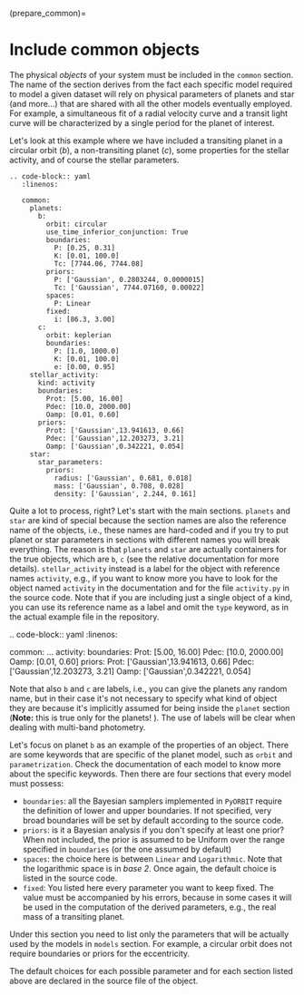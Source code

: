 (prepare_common)=

# Include common objects

The physical *objects* of your system must be included in the ``common`` section. The name of the section derives from the fact each specific model required to model a given dataset will rely on physical parameters of planets and star (and more...) that are shared with all the other models eventually employed. For example, a simultaneous fit of a radial velocity curve and a transit light curve will be characterized by a single period for the planet of interest.

Let's look at this example where we have included a transiting planet in a circular orbit (*b*), a non-transiting planet (*c*), some properties for the stellar activity, and of course the stellar parameters.

```{eval-rst}
.. code-block:: yaml
   :linenos:

   common:
     planets:
       b:
         orbit: circular
         use_time_inferior_conjunction: True
         boundaries:
           P: [0.25, 0.31]
           K: [0.01, 100.0]
           Tc: [7744.06, 7744.08]
         priors:
           P: ['Gaussian', 0.2803244, 0.0000015]
           Tc: ['Gaussian', 7744.07160, 0.00022]
         spaces:
           P: Linear
         fixed:
           i: [86.3, 3.00]
       c:
         orbit: keplerian
         boundaries:
           P: [1.0, 1000.0]
           K: [0.01, 100.0]
           e: [0.00, 0.95]
     stellar_activity:
       kind: activity
       boundaries:
         Prot: [5.00, 16.00]
         Pdec: [10.0, 2000.00]
         Oamp: [0.01, 0.60]
       priors:
         Prot: ['Gaussian',13.941613, 0.66]
         Pdec: ['Gaussian',12.203273, 3.21]
         Oamp: ['Gaussian',0.342221, 0.054]
     star:
       star_parameters:
         priors:
           radius: ['Gaussian', 0.681, 0.018]
           mass: ['Gaussian', 0.708, 0.028]
           density: ['Gaussian', 2.244, 0.161]

```


Quite a lot to process, right? Let's start with the main sections. ``planets`` and ``star`` are kind of special because the section names are also the reference name of the objects, i.e., these names are hard-coded and if you try to put planet or star parameters in sections with different names you will break everything. The reason is that ``planets``  and ``star`` are actually containers for the true objects, which are ``b``, ``c`` (see the relative documentation for more details). ``stellar_activity`` instead is a label for the object with reference names ``activity``, e.g., if you want to know more you have to look for the object named ``activity`` in the documentation and for the file ``activity.py`` in the source code. Note that if you are including just a single object of a kind, you can use its reference name as a label and omit the ``type`` keyword, as in the actual example file in the repository.

.. code-block:: yaml
   :linenos:

   common:
     ...
     activity:
       boundaries:
         Prot: [5.00, 16.00]
         Pdec: [10.0, 2000.00]
         Oamp: [0.01, 0.60]
       priors:
         Prot: ['Gaussian',13.941613, 0.66]
         Pdec: ['Gaussian',12.203273, 3.21]
         Oamp: ['Gaussian',0.342221, 0.054]

Note that also ``b`` and ``c`` are labels, i.e., you can give the planets any random name, but in their case it's not necessary to specify what kind of object they are because it's implicitly assumed for being inside the ``planet`` section (**Note:** this is true only for the planets! ). The use of labels will be clear when dealing with multi-band photometry.

Let's focus on planet ``b`` as an example of the properties of an object. There are some keywords that are specific of the planet model, such as ``orbit`` and ``parametrization``. Check the documentation of each model to know more about the specific keywords. Then there are four sections that every model must possess:

- ``boundaries``: all the Bayesian samplers implemented in ``PyORBIT`` require the definition of lower and upper boundaries. If not specified, very broad boundaries will be set by default according to the source code.
- ``priors``: is it a Bayesian analysis if you don't specify at least one prior? When not included, the prior is assumed to be Uniform over the range specified in ``boundaries`` (or the one assumed by default)
- ``spaces``: the choice here is between ``Linear`` and ``Logarithmic``. Note that the logarithmic space is in *base 2*. Once again, the default choice is listed in the source code.
- ``fixed``: You listed here every parameter you want to keep fixed. The value must be accompanied by his errors, because in some cases it will be used in the computation of the derived parameters, e.g., the real mass of a transiting planet.

Under this section you need to list only the parameters that will be actually used by the models in ``models`` section. For example, a circular orbit does not require boundaries or priors for the eccentricity.

The default choices for each possible parameter and for each section listed above are declared in the source file of the object.

<!--- 

Include the models
------------------

In this section of the configuration file, called ``models``, we specify the properties of the models that we want to employ to analyze the data.

.. code-block:: yaml
   :linenos:

   models:
     rv_model:
       kind: radial_velocities
       planets:
         - b
         - c
     gp_regression:
       kind: gp_quasiperiodic
       common: stellar_activity
       RVdata:
         boundaries:
           Hamp: [0.01, 100.00]

In this example, our complete model comprises a ``radial_velocities`` model to model the orbital motion of the star due to the presence of planets ``b`` and ``c``, and a ``gp_quasiperiodic`` to model the stellar activity with Gaussian process regression and a quasi-periodic kernel. Note that ``rv_model`` and ``gp_regression`` are the labels assigned to the two models, and they are the string that has to be referenced in the ``models`` section under each ``dataset``.

There are two main sections:

- ``kind``: the model you want to employ, e.g., how the physical parameters are converted into theoretical predictions for the observations.
- ``common``: the list of labels referring to the common objects you want to be used in the model. For RVs and TTVs the keyword ``planet`` can be used as well.

In the following sections, e.g. ``RVdata`` in this example, the properties of parameters that depend specifically on the dataset are listed. The properties are ``boundaries``, ``priors``, ``spaces``, and ``fixed``, similarly as in :ref:`common-label`. Here for example we are specifying the boundaries of the amplitude of the covariance matrix in the GP regression when applied to the radial velocity data.

Additional keywords may be present depending on the model, see the documentation for more details.

**Note:**: the ``star_parameters`` object is included by default whenever needed, so you don't need to list it in the common section.

Additional parameters
---------------------

System-wide parameters that did not find place in any other section below are included in the ``parameters`` section.

.. code-block:: yaml
   :linenos:

   parameters:
     Tref: 7800.0

In this example, ``Tref`` is the epoch of reference, one of the most neglected orbital elements ever. For non-transiting planets, the argument of periapsis and the mean anomaly will be referred to this value. When not explicitly stated, it will be computed internally as the average of all the observational epochs.

Sampler parameters
------------------

Each sampler comes with its set of parameters, which fine-tuning depends on both the size of the datasets and the complexity of the model, among other things. These parameters can be specified in the configuration file under the ``solver`` section.

.. code-block:: yaml

  solver:
    pyde:
      ngen: 4000
      npop_mult: 8
    emcee:
      npop_mult: 8
      nsteps: 20000
      nburn: 5000
      thin: 100
      nsave: 10000
    nested_sampling:
      nlive: 1000
      num_repeats_mult: 5
      sampling_efficiency: 0.30
      shutdown_jitter: True
    recenter_bounds: True

This is a brief explanation of the parameters associated to each keyword, please refer to the sampler documentation for their proper usage.
- ``pyde``: parameters for the global optimization code `PyDE`_.
  - ``ngen``: number of generations.
  - ``npop_mult``: the size of the parameter vector population is given by the dimensionality of the problem multiplied by this number
- ``emcee``: parameters for the ensemble sampling toolkit for affine-invariant MCMC `emcee`_).
  - ``npop_mult``: the number of walkers in the ensemble is given by the dimensionality of the problem multiplied by this number. If PyDE and emcee are used sequentially, this keyword must have the same value in both sections (they are named in the same way a s a reminder).
  - ``nsteps``: number of steps of each chain.
  - ``nburn``: number of 'burn-in' steps.
  - ``thin``: thinning factor, should be at least equal to the autocorrelation time (before thinning). **Note:**: the chains will be saved with the thinning factor already applied
  - ``nsave``: results are saved every (unthinned) ``nsave`` steps, so that it is possible to perform a preliminary analysis while the code is still running
- ``nested_sampling``: these parameters are shared between all the implemented nested sampling algorithms, which are `MultiNest`_,  `PolyChordLite`_, and `dynesty`_.
  - ``nlive``: total number of live points.
  - ``num_repeats_mult``: The number of slice slice-sampling steps to generate a new point  (PolyChord only).
  - ``sampling_efficiency``: sampling efficiency (MultiNest only)
  - ``shutdown_jitter``: if True (default value), the jitter parameters are removed from the model (even if the flag in the dataset is active).
- ``recenter_bounds``: after the first run with (global) optimization, the boundaries of circular parameters (e.g. angles) will be recenter around the most likely value, in order to avoid border effects associated with some samplers.


.. _PyDE: https://github.com/hpparvi/PyDE
.. _emcee: https://github.com/dfm/emcee
.. _MultiNest: https://github.com/farhanferoz/MultiNest
.. _PolyChordLite: https://github.com/PolyChord/PolyChordLite
.. _dynesty: https://github.com/joshspeagle/dynesty


.. todo::
  Add links to the list of priors
  Add links to abstract_common model
  Add links to star and planet models
  Add documentation
--->
